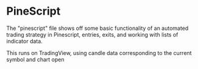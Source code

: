 # PineScript
The "pinescript" file shows off some basic functionality of an automated trading strategy in Pinescript, entries, exits, and working with lists of indicator data.

This runs on TradingView, using candle data corresponding to the current symbol and chart open
